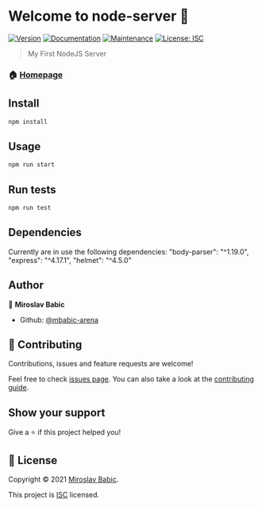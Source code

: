 # Welcome to node-server 👋

[![Version](https://img.shields.io/npm/v/node-server.svg)](https://www.npmjs.com/package/node-server)
[![Documentation](https://img.shields.io/badge/documentation-yes-brightgreen.svg)](https://github.com/mbabic-arena/nodeServer#readme)
[![Maintenance](https://img.shields.io/badge/Maintained%3F-yes-green.svg)](https://github.com/mbabic-arena/nodeServer/graphs/commit-activity)
[![License: ISC](https://img.shields.io/github/license/mbabic-arena/node-server)](https://github.com/mbabic-arena/nodeServer/blob/master/LICENSE)

> My First NodeJS Server

### 🏠 [Homepage](https://github.com/mbabic-arena/nodeServer#readme)

## Install

```sh
npm install
```

## Usage

```sh
npm run start
```

## Run tests

```sh
npm run test
```

## Dependencies

Currently are in use the following dependencies:
"body-parser": "^1.19.0",
"express": "^4.17.1",
"helmet": "^4.5.0"

## Author

👤 **Miroslav Babic**

- Github: [@mbabic-arena](https://github.com/mbabic-arena)

## 🤝 Contributing

Contributions, issues and feature requests are welcome!

Feel free to check [issues page](https://github.com/mbabic-arena/nodeServer/issues). You can also take a look at the [contributing guide](https://github.com/mbabic-arena/nodeServer/blob/master/CONTRIBUTING.md).

## Show your support

Give a ⭐️ if this project helped you!

## 📝 License

Copyright © 2021 [Miroslav Babic](https://github.com/mbabic-arena).

This project is [ISC](https://github.com/mbabic-arena/nodeServer/blob/master/LICENSE) licensed.
